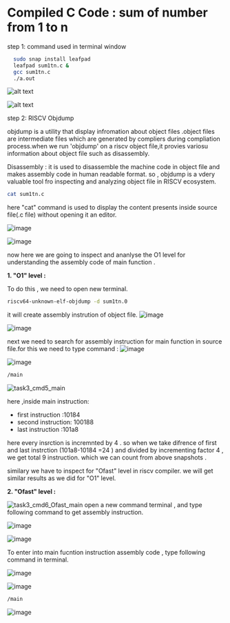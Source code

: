 # Compiled C Code : sum of number from 1 to n 

step 1: command used in terminal window
```bash
  sudo snap install leafpad
  leafpad sum1tn.c &
  gcc sum1tn.c
  ./a.out
```
![alt text](https://github.com/ranjeet8989/VSDsquadron-mini-internship/assets/84927691/cc4bbb49-180f-44e3-8ffe-08d3d88cdfcf)

![alt text](https://github.com/ranjeet8989/VSDsquadron-mini-internship/assets/84927691/1d0c4000-35fa-440b-abe0-90ae3c4007eb)

step 2: RISCV Objdump

objdump is a utility that display infromation about object files .object files are intermediate files which are generated by compliers during compliation process.when we run 'objdump' on a riscv object file,it provies variosu information about object file such as disassembly.

Disassembly : it is used to disassemble the machine code in object file and makes assembly code in human readable format.
so , objdump is a vdery valuable tool fro inspecting and analyzing object file in RISCV ecosystem.

```bash
cat sum1tn.c
```
here "cat" command is used to display the content presents inside source file(.c file) without opening it an editor.

![image](https://github.com/ranjeet8989/VSDsquadron-mini-internship/assets/84927691/76bd83c4-f183-4340-80fb-b81fafdd2867)

![image](https://github.com/ranjeet8989/VSDsquadron-mini-internship/assets/84927691/4fac95aa-a3e6-4be5-b7de-1d7f5dba2159)

now here we are going to inspect and ananlyse the O1 level for understanding the assembly code of main function .

**1. "O1" level :** 

To do this , we need to open new terminal.
```bash
riscv64-unknown-elf-objdump -d sum1tn.0
```
it will create assembly instrution of object file.
![image](https://github.com/ranjeet8989/VSDsquadron-mini-internship/assets/84927691/1f9a9b14-736b-469a-bedd-d7a903df2b1a)

![image](https://github.com/ranjeet8989/VSDsquadron-mini-internship/assets/84927691/75e0f451-639b-45cf-885b-b3042fdeb3e5)

next we need to search for assembly instruction for main function in source file.for this we need to type command :
![image](https://github.com/ranjeet8989/VSDsquadron-mini-internship/assets/84927691/4047463c-12a3-4e5a-b58d-fa8ae5173b11)

![image](https://github.com/ranjeet8989/VSDsquadron-mini-internship/assets/84927691/a679ee0d-05d2-47e5-80d2-18d876b7570f)

```bash
/main
```
![task3_cmd5_main](https://github.com/ranjeet8989/VSDsquadron-mini-internship/assets/84927691/69784a3d-9279-40ce-88d7-0a510ffb2b0c)


here ,inside main instruction: 

- first instruction :10184
- second instruction: 100188
- last instruction :101a8

here every insrction is incremnted by 4 . so when we take difrence of first and last instrction (101a8-10184 =24 ) and divided by incrementing factor 4 , we get total 9 instruction. which we can count from above snapshots .

similary we have to inspect for "Ofast" level in riscv compiler. we will get similar results as we did for "O1" level.

**2. "Ofast" level :** 

 ![task3_cmd6_Ofast_main](https://github.com/ranjeet8989/VSDsquadron-mini-internship/assets/84927691/3790ace2-fabb-4c3e-bfae-149177338cdc)
open a new command terminal , and type following command to get assembly instruction.

![image](https://github.com/ranjeet8989/VSDsquadron-mini-internship/assets/84927691/1b8e4832-5192-4c31-90f0-10ab4c753cc0)

![image](https://github.com/ranjeet8989/VSDsquadron-mini-internship/assets/84927691/5229b3ea-b932-4e2b-a845-91b6f833177e)



To enter into main fucntion instruction assembly code , type following command in terminal.

![image](https://github.com/ranjeet8989/VSDsquadron-mini-internship/assets/84927691/ac6b8a24-d50e-488e-8b01-5a7b56013ff2)

![image](https://github.com/ranjeet8989/VSDsquadron-mini-internship/assets/84927691/69d9663a-ab56-4c59-94ac-430d0f909e0f)

```bash
/main
```
![image](https://github.com/ranjeet8989/VSDsquadron-mini-internship/assets/84927691/5c008e64-ee13-4ae8-92ac-478602b7643f)







 

 
                                   













